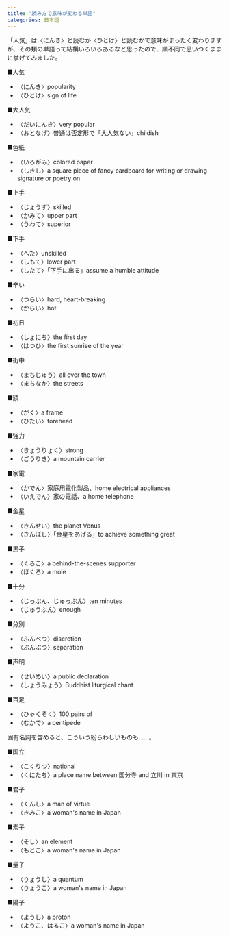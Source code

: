 ```yaml
---
title: "読み方で意味が変わる単語"
categories: 日本語
---
```


「人気」は〈にんき〉と読むか〈ひとけ〉と読むかで意味がまったく変わりますが、その類の単語って結構いろいろあるなと思ったので、順不同で思いつくままに挙げてみました。

■人気

- 〈にんき〉popularity
- 〈ひとけ〉sign of life

■大人気

- 〈だいにんき〉very popular
- 〈おとなげ〉普通は否定形で「大人気ない」childish

■色紙

- 〈いろがみ〉colored paper
- 〈しきし〉a square piece of fancy cardboard for writing or drawing signature or poetry on

■上手

- 〈じょうず〉skilled
- 〈かみて〉upper part
- 〈うわて〉superior

■下手

- 〈へた〉unskilled
- 〈しもて〉lower part
- 〈したて〉「下手に出る」assume a humble attitude

■辛い

- 〈つらい〉hard, heart-breaking
- 〈からい〉hot

■初日

- 〈しょにち〉the first day
- 〈はつひ〉the first sunrise of the year

■街中

- 〈まちじゅう〉all over the town
- 〈まちなか〉the streets

■額

- 〈がく〉a frame
- 〈ひたい〉forehead

■強力

- 〈きょうりょく〉strong
- 〈ごうりき〉a mountain carrier

■家電

- 〈かでん〉家庭用電化製品、home electrical appliances
- 〈いえでん〉家の電話、a home telephone

■金星

- 〈きんせい〉the planet Venus
- 〈きんぼし〉「金星をあげる」to achieve something great

■黒子

- 〈くろこ〉a behind-the-scenes supporter
- 〈ほくろ〉a mole

■十分

- 〈じっぷん、じゅっぷん〉ten minutes
- 〈じゅうぶん〉enough

■分別

- 〈ふんべつ〉discretion
- 〈ぶんぶつ〉separation

■声明

- 〈せいめい〉a public declaration
- 〈しょうみょう〉Buddhist liturgical chant

■百足

- 〈ひゃくそく〉100 pairs of
- 〈むかで〉a centipede

固有名詞を含めると、こういう紛らわしいものも……。

■国立

- 〈こくりつ〉national
- 〈くにたち〉a place name between 国分寺 and 立川 in 東京

■君子

- 〈くんし〉a man of virtue
- 〈きみこ〉a woman's name in Japan

■素子

- 〈そし〉an element
- 〈もとこ〉a woman's name in Japan

■量子

- 〈りょうし〉a quantum
- 〈りょうこ〉a woman's name in Japan

■陽子

- 〈ようし〉a proton
- 〈ようこ、はるこ〉a woman's name in Japan
